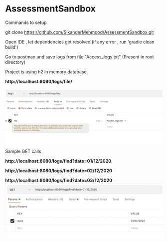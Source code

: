 # AssessmentSandbox


Commands to setup 

git clone https://github.com/SikanderMehmood/AssessmentSandbox.git

Open IDE , let dependencies get resolved (if any error , run 'gradle clean build')

Go to postman and save logs  from file "Access_logs.txt" (Present in root directory)

Project is using h2 in memory database.


**http://localhost:8080/logs/file/**

![get Call image](newPostCall.png)


Sample GET calls

**http://localhost:8080/logs/find?date=01/12/2020**

**http://localhost:8080/logs/find?date=02/12/2020**

**http://localhost:8080/logs/find?date=03/12/2020** 
![get Call image](getCall.png)


